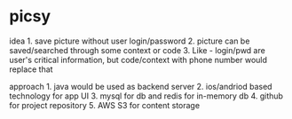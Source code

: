 # picsy
idea 
    1. save picture without user login/password
    2. picture can be saved/searched through some context or code
    3. Like - login/pwd are user's critical information, but code/context with phone number would replace that 

approach
    1. java would be used as backend server
    2. ios/andriod based technology for app UI
    3. mysql for db and redis for in-memory db
    4. github for project repository
    5. AWS S3 for content storage


